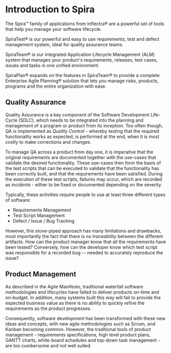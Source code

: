 # Introduction to Spira

The Spira™ family of applications from Inflectra® are a powerful set of tools that help you manage your software lifecycle.

SpiraTest® is our powerful and easy to use requirements, test and defect management system, ideal for quality assurance teams.

SpiraTeam® is our integrated Application Lifecycle Management (ALM) system that manages your product's requirements, releases, test cases, issues and tasks in one unified environment.

SpiraPlan® expands on the features in SpiraTeam® to provide a complete Enterprise Agile Planning® solution that lets you manage risks, products, programs and the entire organization with ease.


## Quality Assurance

Quality Assurance is a key component of the Software Development Life-Cycle (SDLC), which needs to be integrated into the planning and management of a program or product from its inception. Too often though, QA is implemented as *Quality Control* - whereby testing that the required functionality works as expected, is performed at the end, when it is most costly to make corrections and changes.

To manage QA across a product from day one, it is imperative that the original requirements are documented together with the use-cases that validate the desired functionality. These use-cases then form the basis of the test scripts that can be executed to validate that the functionality has been correctly built, and that the requirements have been satisfied. During the execution of these test scripts, failures may occur, which are recorded as *incidents* - either to be fixed or documented depending on the severity.

Typically, these activities require people to use at least three different types of software:

- Requirements Management
- Test Script Management
- Defect / Issue / Bug Tracking

However, this stove-piped approach has many limitations and drawbacks, most importantly the fact that there is no *traceability* between the different artifacts. How can the product manager know that all the requirements have been tested? Conversely, how can the developer know which test script was responsible for a recorded bug -- needed to accurately reproduce the issue?


## Product Management

As described in the Agile Manifesto, traditional waterfall software methodologies and lifecycles have failed to deliver products on-time and on-budget. In addition, many systems built this way will fail to provide the expected business value as there is no ability to quickly refine the requirements as the product progresses.

Consequently, software development has been transformed with these new ideas and concepts, with new agile methodologies such as Scrum, and Kanban becoming common. However, the traditional tools of product management - requirements specifications, high level product plans, GANTT charts, white-board schedules and top-down task management - are too cumbersome and not well suited.